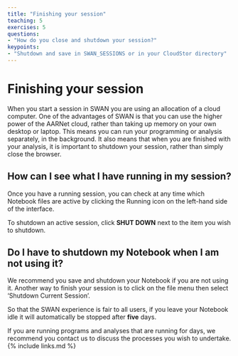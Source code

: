 ```yaml
---
title: "Finishing your session"
teaching: 5
exercises: 5
questions:
- "How do you close and shutdown your session?"
keypoints:
- "Shutdown and save in SWAN_SESSIONS or in your CloudStor directory"
---
```

# Finishing your session

When you start a session in SWAN you are using an allocation of a cloud computer. One of the advantages of SWAN is that you can use the higher power of the AARNet cloud, rather than taking up memory on your own desktop or laptop. This means you can run your programming or analysis separately, in the background. It also means that when you are finished with your analysis, it is important to shutdown your session, rather than simply close the browser.

## How can I see what I have running in my session?

Once you have a running session, you can check at any time which Notebook files are active by clicking the Running icon on the left-hand side of the interface.

To shutdown an active session, click **SHUT DOWN** next to the item you wish to shutdown.

## Do I have to shutdown my Notebook when I am not using it?

We recommend you save and shutdown your Notebook if you are not using it. Another way to finish your session is to click on the file menu then select ‘Shutdown Current Session’.

So that the SWAN experience is fair to all users, if you leave your Notebook idle it will automatically be stopped after **five** days.

If you are running programs and analyses that are running for days, we recommend you contact us to discuss the processes you wish to undertake.
{% include links.md %}
